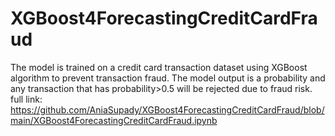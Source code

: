 # XGBoost4ForecastingCreditCardFraud
The model is trained on a credit card transaction dataset using XGBoost algorithm to prevent transaction fraud. The model output is a probability and any transaction that has probability>0.5 will be rejected due to fraud risk.
full link: https://github.com/AniaSupady/XGBoost4ForecastingCreditCardFraud/blob/main/XGBoost4ForecastingCreditCardFraud.ipynb
